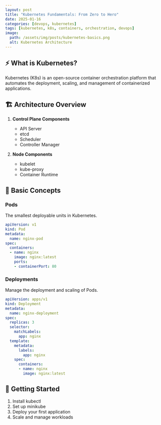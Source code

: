 ```yaml
---
layout: post
title: "Kubernetes Fundamentals: From Zero to Hero"
date: 2025-01-16
categories: [devops, kubernetes]
tags: [kubernetes, k8s, containers, orchestration, devops]
image:
  path: /assets/img/posts/kubernetes-basics.png
  alt: Kubernetes Architecture
---
```


## ⚡ What is Kubernetes?

Kubernetes (K8s) is an open-source container orchestration platform that automates the deployment, scaling, and management of containerized applications.

## 🏗️ Architecture Overview

1. **Control Plane Components**
   - API Server
   - etcd
   - Scheduler
   - Controller Manager

2. **Node Components**
   - kubelet
   - kube-proxy
   - Container Runtime

## 🚀 Basic Concepts

### Pods
The smallest deployable units in Kubernetes.

```yaml
apiVersion: v1
kind: Pod
metadata:
  name: nginx-pod
spec:
  containers:
  - name: nginx
    image: nginx:latest
    ports:
    - containerPort: 80
```

### Deployments
Manage the deployment and scaling of Pods.

```yaml
apiVersion: apps/v1
kind: Deployment
metadata:
  name: nginx-deployment
spec:
  replicas: 3
  selector:
    matchLabels:
      app: nginx
  template:
    metadata:
      labels:
        app: nginx
    spec:
      containers:
      - name: nginx
        image: nginx:latest
```

## 🔧 Getting Started

1. Install kubectl
2. Set up minikube
3. Deploy your first application
4. Scale and manage workloads
